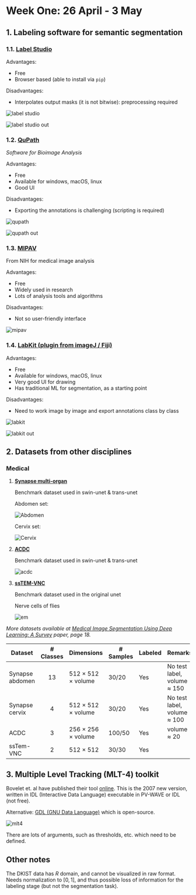 <h1>Week One: 26 April - 3 May</h1>

## 1. Labeling software for semantic segmentation

### 1.1. <a href="https://labelstud.io" target="_blank">Label Studio</a>
Advantages:
- Free
- Browser based (able to install via `pip`)

Disadvantages:
- Interpolates output masks (it is not bitwise): preprocessing required

![label studio](resources/week_1/label_studio_ui.png)  

![label studio out](resources/week_1/label_studio_out.png)  

### 1.2. <a href="https://qupath.github.io" target="_blank">QuPath</a>
*Software for Bioimage Analysis*

Advantages:
- Free
- Available for windows, macOS, linux
- Good UI

Disadvantages:
- Exporting the annotations is challenging (scripting is required)

![qupath](resources/week_1/qupath_ui.png)  

![qupath out](resources/week_1/qupath_outt.png)  

### 1.3. <a href="https://mipav.cit.nih.gov" target="_blank">MIPAV</a>
From NIH for medical image analysis

Advantages:
- Free
- Widely used in research
- Lots of analysis tools and algorithms

Disadvantages:
- Not so user-friendly interface

![mipav](resources/week_1/mipav.png)

### 1.4. <a href="https://imagej.net/software/fiji/downloads" target="_blank">LabKit (plugin from imageJ / Fiji)</a>
Advantages:
- Free
- Available for windows, macOS, linux
- Very good UI for drawing
- Has traditional ML for segmentation, as a starting point

Disadvantages:
- Need to work image by image and export annotations class by class

![labkit](resources/week_1/labkit_ui.png)  

![labkit out](resources/week_1/labkit_outt.png)  

## 2. Datasets from other disciplines

### Medical
1. **<a href="https://www.synapse.org/#!Synapse:syn3193805/wiki/217789" target="_blank">Synapse multi-organ</a>**

    Benchmark dataset used in swin-unet & trans-unet
    
    Abdomen set:

    ![Abdomen](resources/week_1/synapse_abdomen_1.png)    

    Cervix set:

    ![Cervix](resources/week_1/synapse_cervix_1.png)


2. **<a href="https://humanheart-project.creatis.insa-lyon.fr/database/#collection/637218c173e9f0047faa00fb/folder/637218e573e9f0047faa00fc" target="_blank">ACDC</a>**

    Benchmark dataset used in swin-unet & trans-unet

    ![acdc](resources/week_1/acdc_1.png)
    
3. **<a href="https://downloads.imagej.net/ISBI-2012-challenge.zip" target="_blank">ssTEM-VNC</a>**

    Benchmark dataset used in the original unet

    Nerve cells of flies

    ![em](resources/week_1/EM.png)

*More datasets available at <a href="https://arxiv.org/abs/2009.13120" target="_blank">Medical Image Segmentation Using Deep Learning: A Survey</a> paper, page 18.*

| Dataset | # Classes | Dimensions | # Samples | Labeled | Remarks
|---------|:---------:|---------|---------|---------|---------|
| Synapse abdomen | 13 |512 × 512 × volume|30/20| Yes |No test label, volume ≈ 150|
| Synapse cervix | 4 |512 × 512 × volume|30/20| Yes |No test label, volume ≈ 100|
| ACDC |3|256 × 256 × volume|100/50| Yes |volume ≈ 20|
| ssTem-VNC | 2 |512 × 512|30/30| Yes ||

## 3. Multiple Level Tracking (MLT-4) toolkit
Bovelet et. al have published their tool <a href="https://wwwuser.gwdg.de/~astronom/" target="_blank">online</a>. This is the 2007 new version, written in IDL (Interactive Data Language) executable in PV-WAVE or IDL (not free).

Alternative: <a href="https://github.com/gnudatalanguage/gdl" target="_blank">GDL (GNU Data Language)</a> which is open-source.

![mlt4](resources/week_1/mlt4.png)

There are lots of arguments, such as thresholds, etc. which need to be defined.

## Other notes
The DKIST data has $R$ domain, and cannot be visualized in raw format. Needs normalization to $[0, 1]$, and thus possible loss of information for the labeling stage (but not the segmentation task).